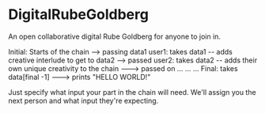 # DigitalRubeGoldberg

An open collaborative digital Rube Goldberg for anyone to join in.

Initial: Starts of the chain     --> passing data1
user1: takes data1 -- adds creative interlude to get to data2 --> passed
user2: takes data2 -- adds their own unique creativity to the chain ---> passed on
...
...
...
Final: takes data[final -1] ---> prints "HELLO WORLD!"

Just specify what input your part in the chain will need. We'll assign you the next person and what input they're expecting.

